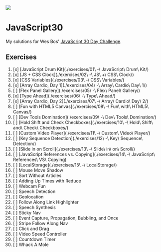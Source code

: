 ![](https://javascript30.com/images/JS3-social-share.png)

# JavaScript30

My solutions for Wes Bos' [JavaScript 30 Day Challenge](https://github.com/wesbos/JavaScript30).

## Exercises

1. [x] [JavaScript Drum Kit](./exercises/01\ -\ JavaScript\ Drum\ Kit/)
2. [x] [JS + CSS Clock](./exercises/02\ -\ JS\ +\ CSS\ Clock/)
3. [x] [CSS Variables](./exercises/03\ -\ CSS\ Variables/)
4. [x] [Array Cardio, Day 1](./exercises/04\ -\ Array\ Cardio\ Day\ 1/)
5. [ ] [Flex Panel Gallery](./exercises/05\ -\ Flex\ Panel\ Gallery/)
6. [x] [Type Ahead](./exercises/06\ -\ Type\ Ahead/)
7. [x] [Array Cardio, Day 2](./exercises/07\ -\ Array\ Cardio\ Day\ 2/)
8. [ ] [Fun with HTML5 Canvas](./exercises/08\ -\ Fun\ with\ HTML5\ Canvas/)
9. [ ] [Dev Tools Domination](./exercises/09\ -\ Dev\ Tools\ Domination/)
10. [ ] [Hold Shift and Check Checkboxes](./exercises/10\ -\ Hold\ Shift\ and\ Check\ Checkboxes/)
11. [ ] [Custom Video Player](./exercises/11\ -\ Custom\ Video\ Player/)
12. [ ] [Key Sequence Detection](./exercises/12\ -\ Key\ Sequence\ Detection/)
13. [ ] [Slide in on Scroll](./exercises/13\ -\ Slide\ in\ on\ Scroll/)
14. [ ] [JavaScript References vs. Copying](./exercises/14\ -\ JavaScript\ References\ VS\ Copying)
15. [ ] [LocalStorage](./exercises/15\ -\ LocalStorage/)
16. [ ] Mouse Move Shadow
17. [ ] Sort Without Articles
18. [ ] Adding Up Times with Reduce
19. [ ] Webcam Fun
20. [ ] Speech Detection
21. [ ] Geolocation
22. [ ] Follow Along Link Highlighter
23. [ ] Speech Synthesis
24. [ ] Sticky Nav
25. [ ] Event Capture, Propagation, Bubbling, and Once
26. [ ] Stripe Follow Along Nav
27. [ ] Click and Drag
28. [ ] Video Speed Controller
29. [ ] Countdown Timer
30. [ ] Whack A Mole
